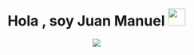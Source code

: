 <h1 align="center"><b>Hola , soy Juan Manuel </b><img src="https://media.giphy.com/media/hvRJCLFzcasrR4ia7z/giphy.gif" width="35"></h1>
<!--  -->
<p align="center">
  <a href="https://github.com/DenverCoder1/readme-typing-svg"><img src="https://readme-typing-svg.herokuapp.com?font=Time+New+Roman&color=cyan&size=25&center=true&vCenter=true&width=600&height=100&lines=Front-End+Developer+%E2%9D%A4;Apasionado+por+la+IA;Siempre+aprendiendo+nuevas+tecnolog%C3%ADas;JavaScript+%7C+React+%7C+Next.js+%7C+..." />
</a>
</p>

<br>
